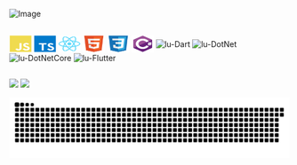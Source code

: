 

![Image](https://github.com/user-attachments/assets/7a987b64-0013-4ceb-8e83-88bc24a78b15)
  
<div style="display: inline_block"><br>
    <img align="center" alt="lu-Js" height="30" width="40" src="https://raw.githubusercontent.com/devicons/devicon/master/icons/javascript/javascript-plain.svg">
    <img align="center" alt="lu-Ts" height="30" width="40" src="https://raw.githubusercontent.com/devicons/devicon/master/icons/typescript/typescript-plain.svg">
    <img align="center" alt="lu-React" height="30" width="40" src="https://raw.githubusercontent.com/devicons/devicon/master/icons/react/react-original.svg">
    <img align="center" alt="lu-HTML" height="30" width="40" src="https://raw.githubusercontent.com/devicons/devicon/master/icons/html5/html5-original.svg">
    <img align="center" alt="lu-CSS" height="30" width="40" src="https://raw.githubusercontent.com/devicons/devicon/master/icons/css3/css3-original.svg">
    <img align="center" alt="lu-Csharp" height="30" width="40" src="https://raw.githubusercontent.com/devicons/devicon/master/icons/csharp/csharp-original.svg">
    <img align="center" alt="lu-Dart" height="30" width="40" src="https://cdn.jsdelivr.net/gh/devicons/devicon/icons/dart/dart-original.svg" />
    <img align="center" alt="lu-DotNet" height="30" width="40" src="https://cdn.jsdelivr.net/gh/devicons/devicon/icons/dot-net/dot-net-original.svg" />
    <img align="center" alt="lu-DotNetCore" height="30" width="40" src="https://cdn.jsdelivr.net/gh/devicons/devicon/icons/dotnetcore/dotnetcore-original.svg" />
    <img align="center" alt="lu-Flutter" height="30" width="40" src="https://cdn.jsdelivr.net/gh/devicons/devicon/icons/flutter/flutter-original.svg" />

  ##
 
<div> 
  <a href = "mailto:l.andrade2711@gmail.com"><img src="https://img.shields.io/badge/-Gmail-%23333?style=for-the-badge&logo=gmail&logoColor=white" target="_blank"></a>
  <a href="https://www.linkedin.com/in/luanaapereira/" target="_blank"><img src="https://img.shields.io/badge/-LinkedIn-%230077B5?style=for-the-badge&logo=linkedin&logoColor=white" target="_blank"></a> 
 
  ![Snake animation](https://github.com/Luanaap/Luanaap/blob/output/github-contribution-grid-snake.svg)
 
</div>

